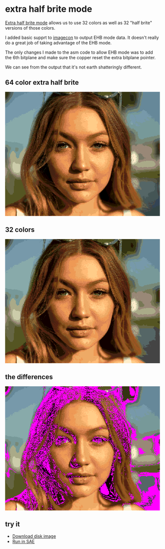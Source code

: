 extra half brite mode
=====================

[Extra half brite mode](http://amigadev.elowar.com/read/ADCD_2.1/Hardware_Manual_guide/node0098.html) allows us to use 32 colors as well as 32 "half brite" versions of those colors.

I added basic supprt to [imagecon](../tools/imagecon) to output EHB mode data.  It doesn't really do a great job of taking advantage of the EHB mode.

The only changes I made to the asm code to allow EHB mode was to add the 6th bitplane and make sure the copper reset the extra bitplane pointer.

We can see from the output that it's not earth shatteringly different.

64 color extra half brite
-------------------------
![6 bitplanes](screenshots/64-colors.png?raw=true)

32 colors
---------
![5 bitplanes](screenshots/32-colors.png?raw=true)

the differences
---------------
![image differences](screenshots/diff.png?raw=true)

try it
------
  * [Download disk image](bin/ehb_mode.adf?raw=true)
  * <a href="http://alpine9000.github.io/ScriptedAmigaEmulator/#amiga_examples/ehb_mode.adf" target="_blank">Run in SAE</a>

